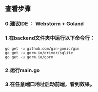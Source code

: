 ## 查看步骤

### 0.建议IDE ： Webstorm + Goland

### 1.在backend文件夹中运行以下命令行：

```
go get -u github.com/gin-gonic/gin
go get -u gorm.io/driver/sqlite
go get -u gorm.io/gorm
```

### 2.运行main.go

### 3.在任意端口地址启动前端，看到效果。
